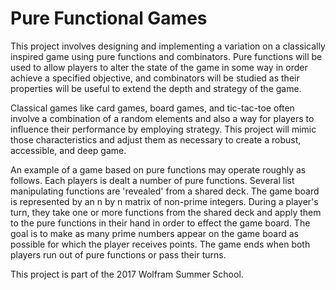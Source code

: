 # Pure Functional Games

This project involves designing and implementing a variation on a classically inspired game using pure functions and combinators. Pure functions will be used to allow players to alter the state of the game in some way in order achieve a specified objective, and combinators will be studied as their properties will be useful to extend the depth and strategy of the game.

Classical games like card games, board games, and tic-tac-toe often involve a combination of a random elements and also a way for players to influence their performance by employing strategy. This project will mimic those characteristics and adjust them as necessary to create a robust, accessible, and deep game.

An example of a game based on pure functions may operate roughly as follows. Each players is dealt a number of pure functions. Several list manipulating functions are 'revealed' from a shared deck. The game board is represented by an n by n matrix of non-prime integers. During a player's turn, they take one or more functions from the shared deck and apply them to the pure functions in their hand in order to effect the game board. The goal is to make as many prime numbers appear on the game board as possible for which the player receives points. The game ends when both players run out of pure functions or pass their turns.

This project is part of the 2017 Wolfram Summer School.
